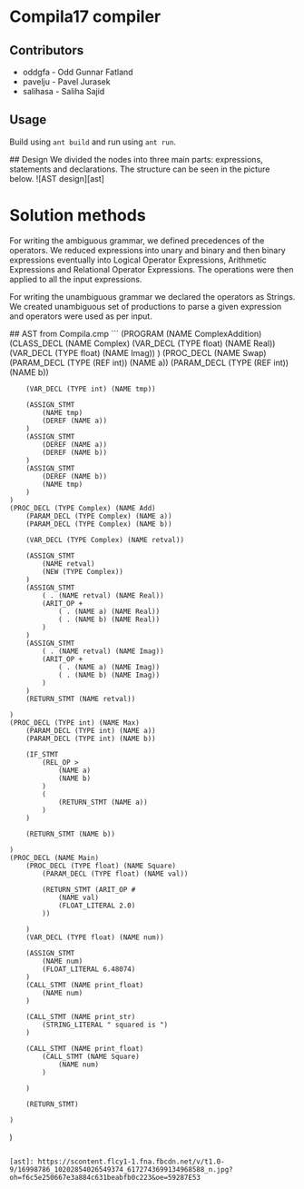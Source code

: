 # Compila17 compiler
## Contributors
- oddgfa - Odd Gunnar Fatland
- pavelju - Pavel Jurasek
- salihasa - Saliha Sajid

## Usage
Build using `ant build` and run using `ant run`.

<div style="page-break-after: always;"></div>
## Design
We divided the nodes into three main parts: expressions, statements and declarations. The structure can be seen in the picture below.
![AST design][ast]

# Solution methods
For writing the ambiguous grammar, we defined precedences of the operators. We reduced expressions into unary and binary and then binary expressions eventually into Logical Operator Expressions, Arithmetic Expressions and Relational Operator Expressions. The operations were then applied to all the input expressions.

For writing the unambiguous grammar we declared the operators as Strings. We created unambiguous set of productions to parse a given expression and operators were used as per input. 

<div style="page-break-after: always;"></div>
## AST from Compila.cmp
```
(PROGRAM (NAME ComplexAddition)
	(CLASS_DECL (NAME Complex)
		(VAR_DECL (TYPE float) (NAME Real))
		(VAR_DECL (TYPE float) (NAME Imag))
	)
	(PROC_DECL (NAME Swap)
		(PARAM_DECL (TYPE (REF int)) (NAME a))
		(PARAM_DECL (TYPE (REF int)) (NAME b))

		(VAR_DECL (TYPE int) (NAME tmp))

		(ASSIGN_STMT
			(NAME tmp)
			(DEREF (NAME a))
		)
		(ASSIGN_STMT
			(DEREF (NAME a))
			(DEREF (NAME b))
		)
		(ASSIGN_STMT
			(DEREF (NAME b))
			(NAME tmp)
		)
	)
	(PROC_DECL (TYPE Complex) (NAME Add)
		(PARAM_DECL (TYPE Complex) (NAME a))
		(PARAM_DECL (TYPE Complex) (NAME b))

		(VAR_DECL (TYPE Complex) (NAME retval))

		(ASSIGN_STMT
			(NAME retval)
			(NEW (TYPE Complex))
		)
		(ASSIGN_STMT
			( . (NAME retval) (NAME Real))
			(ARIT_OP +
				( . (NAME a) (NAME Real))
				( . (NAME b) (NAME Real))
			)
		)
		(ASSIGN_STMT
			( . (NAME retval) (NAME Imag))
			(ARIT_OP +
				( . (NAME a) (NAME Imag))
				( . (NAME b) (NAME Imag))
			)
		)
		(RETURN_STMT (NAME retval))

	)
	(PROC_DECL (TYPE int) (NAME Max)
		(PARAM_DECL (TYPE int) (NAME a))
		(PARAM_DECL (TYPE int) (NAME b))

		(IF_STMT
			(REL_OP >
				(NAME a)
				(NAME b)
			)
			(
				(RETURN_STMT (NAME a))
			)
		)

		(RETURN_STMT (NAME b))

	)
	(PROC_DECL (NAME Main)
		(PROC_DECL (TYPE float) (NAME Square)
			(PARAM_DECL (TYPE float) (NAME val))

			(RETURN_STMT (ARIT_OP #
				(NAME val)
				(FLOAT_LITERAL 2.0)
			))

		)
		(VAR_DECL (TYPE float) (NAME num))

		(ASSIGN_STMT
			(NAME num)
			(FLOAT_LITERAL 6.48074)
		)
		(CALL_STMT (NAME print_float)
			(NAME num)
		)

		(CALL_STMT (NAME print_str)
			(STRING_LITERAL " squared is ")
		)

		(CALL_STMT (NAME print_float)
			(CALL_STMT (NAME Square)
				(NAME num)
			)

		)

		(RETURN_STMT)

	)
)
```

[ast]: https://scontent.flcy1-1.fna.fbcdn.net/v/t1.0-9/16998786_10202854026549374_6172743699134968588_n.jpg?oh=f6c5e250667e3a884c631beabfb0c223&oe=59287E53



